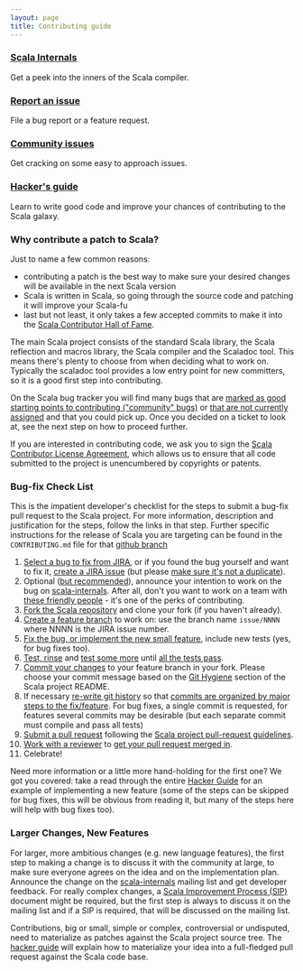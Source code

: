 ```yaml
---
layout: page
title: Contributing guide
---
```


<div class="container">
  <div class="row">
    <div class="span4 doc-block">
      <h3><a href="http://groups.google.com/group/scala-internals">Scala Internals</a></h3>
      <p>Get a peek into the inners of the Scala compiler.</p>
    </div>
    <div class="span4 doc-block">
      <h3><a href="{{ site.baseurl }}/contribute/bug-reporting-guide.html">Report an issue</a></h3>
      <p>File a bug report or a feature request.</p>
    </div>
  </div>

  <div class="row">
    <div class="span4 doc-block">
      <h3><a href="{{ site.baseurl }}/contribute/#community-tickets">Community issues</a></h3>
      <p>Get cracking on some easy to approach issues.</p>
    </div>
    <div class="span4 doc-block">
      <h3><a href="{{ site.baseurl }}/contribute/hacker-guide.html">Hacker's guide</a></h3>
      <p>Learn to write good code and improve your chances of contributing to the Scala galaxy.</p>
    </div>
  </div>
</div>



### Why contribute a patch to Scala?

Just to name a few common reasons:

* contributing a patch is the best way to make sure your desired changes will be available in the next Scala version
* Scala is written in Scala, so going through the source code and patching it will improve your Scala-fu
* last but not least, it only takes a few accepted commits to make it into the [Scala Contributor Hall of Fame](https://github.com/scala/scala/contributors).

The main Scala project consists of the standard Scala library, the Scala reflection and macros library,
the Scala compiler and the Scaladoc tool. This means there's plenty to choose from when deciding what to work on.
Typically the scaladoc tool provides a low entry point for new committers, so it is a good first step into contributing.

On the Scala bug tracker you will find many bugs that are [marked as good starting points to contributing ("community" bugs)](https://issues.scala-lang.org/secure/IssueNavigator.jspa?requestId=12111) or [that are not currently assigned](https://issues.scala-lang.org/secure/IssueNavigator.jspa?requestId=12112) and that you could pick up. Once you decided on a ticket to look at, see the next step on how to proceed further.

If you are interested in contributing code, we ask you to sign the
[Scala Contributor License Agreement](http://www.lightbend.com/contribute/cla/scala),
which allows us to ensure that all code submitted to the project is
unencumbered by copyrights or patents.

### Bug-fix Check List

This is the impatient developer's checklist for the steps to submit a bug-fix pull request to the Scala project. For more information, description and justification for the steps, follow the links in that step. Further specific instructions for the release of Scala you are targeting can be found in the `CONTRIBUTING.md` file for that [github branch](https://github.com/scala/scala)

1. [Select a bug to fix from JIRA](/contribute/index.html#community-tickets), or if you found the bug yourself and want to fix it, [create a JIRA issue](./bug-reporting-guide.html) (but please 
[make sure it's not a duplicate](./bug-reporting-guide.html#reporting-confirmed-bugs-is-a-sin)).
2. Optional ([but recommended](./scala-internals.html#why-its-a-good-idea)), announce your intention to work on the bug on [scala-internals](./scala-internals.html). After all, don't you want to work on a team with 
[these friendly people](./hacker-guide.html#connect) - it's one of the perks of contributing.
3. [Fork the Scala repository](./hacker-guide.html#fork) and clone your fork (if you haven't already).
4. [Create a feature branch](./hacker-guide.html#branch) to work on: use the branch name `issue/NNNN` where NNNN is the JIRA issue number.
5. [Fix the bug, or implement the new small feature](./hacker-guide.html#implement), include new tests (yes, for bug fixes too).
6. [Test, rinse](./hacker-guide.html#test) and [test some more](./partest-guide.html) until [all the tests pass](./hacker-guide.html#verify).
7. [Commit your changes](./hacker-guide.html#commit) to your feature branch in your fork. Please choose your commit message based on the [Git Hygiene](https://github.com/scala/scala#user-content-git-hygiene) section of the Scala project README.
8. If necessary [re-write git history](http://git-scm.com/book/en/Git-Branching-Rebasing) so that [commits are organized by major steps to the fix/feature](
https://github.com/scala/scala#git-hygiene). For bug fixes, a single commit is requested, for features several commits may be desirable (but each separate commit must compile and pass all tests)
9. [Submit a pull request](./hacker-guide.html#submit) following the [Scala project pull-request guidelines](http://docs.scala-lang.org/scala/pull-request-policy.html).
10. [Work with a reviewer](https://github.com/scala/scala#reviewing) to [get your pull request merged in](./hacker-guide.html#review).
11. Celebrate!

Need more information or a little more hand-holding for the first one? We got you covered: take a read through the entire [Hacker Guide](./hacker-guide.html) for an example of implementing a new feature (some of the steps can be skipped for bug fixes, this will be obvious from reading it, but many of the steps here will help with bug fixes too).

### Larger Changes, New Features

For larger, more ambitious changes (e.g. new language features), the first step to making a change is to discuss it with the community at large, to make sure everyone agrees on the idea
and on the implementation plan. Announce the change
on the [scala-internals](http://groups.google.com/group/scala-internals) mailing list and get developer feedback. For really complex changes, a [Scala Improvement Process (SIP)](http://docs.scala-lang.org/sips/) document might be required, but the first step is always to discuss it on the mailing list and if a SIP is required, that will be discussed on the mailing list.

Contributions, big or small, simple or complex, controversial or undisputed, need to materialize as patches against
the Scala project source tree. The [hacker guide](hacker-guide.html) will explain how to materialize your idea into a full-fledged pull request against the Scala code base.
